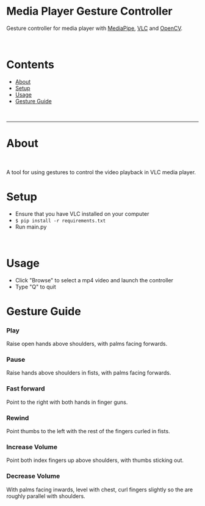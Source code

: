 # Media Player Gesture Controller
Gesture controller for media player with [MediaPipe](https://mediapipe.dev/), [VLC](https://wiki.videolan.org/Python_bindings/) and [OpenCV](https://opencv.org/).

<br />

# Contents
* [About](#about)
* [Setup](#setup)
* [Usage](#usage)
* [Gesture Guide](#gesture-guide)

<br />

* * *

# About

<br />

A tool for using gestures to control the video playback in VLC media player.


# Setup
* Ensure that you have VLC installed on your computer
* `$ pip install -r requirements.txt`
* Run main.py


<br />

# Usage
* Click "Browse" to select a mp4 video and launch the controller
* Type "Q" to quit

# Gesture Guide

### Play
Raise open hands above shoulders, with palms facing forwards.
<br />


### Pause
Raise hands above shoulders in fists, with palms facing forwards.
<br />


### Fast forward
Point to the right with both hands in finger guns.
<br />


### Rewind
Point thumbs to the left with the rest of the fingers curled in fists.
<br />


### Increase Volume
Point both index fingers up above shoulders, with thumbs sticking out.
<br />


### Decrease Volume
With palms facing inwards, level with chest, curl fingers slightly so the are roughly parallel with shoulders.
